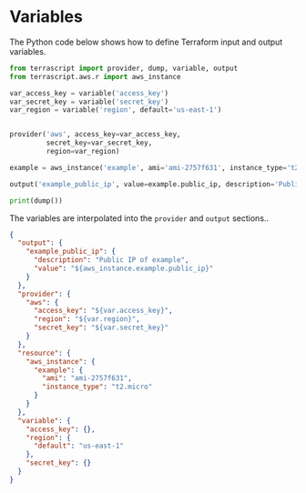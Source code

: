 # Variables

The Python code below shows how to define Terraform input and output variables.

```python
from terrascript import provider, dump, variable, output
from terrascript.aws.r import aws_instance

var_access_key = variable('access_key')
var_secret_key = variable('secret_key')
var_region = variable('region', default='us-east-1')


provider('aws', access_key=var_access_key,
         secret_key=var_secret_key,
         region=var_region)

example = aws_instance('example', ami='ami-2757f631', instance_type='t2.micro')

output('example_public_ip', value=example.public_ip, description='Public IP of example')

print(dump())
```

The variables are interpolated into the `provider` and `output` sections..

```json
{
  "output": {
    "example_public_ip": {
      "description": "Public IP of example",
      "value": "${aws_instance.example.public_ip}"
    }
  },
  "provider": {
    "aws": {
      "access_key": "${var.access_key}",
      "region": "${var.region}",
      "secret_key": "${var.secret_key}"
    }
  },
  "resource": {
    "aws_instance": {
      "example": {
        "ami": "ami-2757f631",
        "instance_type": "t2.micro"
      }
    }
  },
  "variable": {
    "access_key": {},
    "region": {
      "default": "us-east-1"
    },
    "secret_key": {}
  }
}
```
